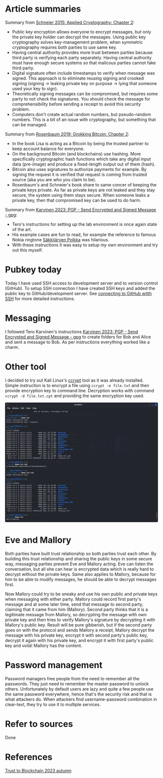 # Article summaries
Summary from [Schneier 2015: Applied Cryptography: Chapter 2](https://learning.oreilly.com/library/view/applied-cryptography-protocols/9781119096726/10_chap02.html#chap02-sec005):
- Public key encryption allows everyone to encrypt messages, but only the private key holder can decrypt the messages. Using public key cryptography solves key-management problem, when symmetric cryptography requires both parties to use same key.
- Having central authority provides more trust between parties because third party is verifying each party separately. Having central authority must have enough secure systems so that malicous parties cannot fake third party.
- Digital signature often include timestamps to verify when message was signed. This approach is to eliminate reusing signing and crooked signing (signing -> leaking private key on purpose -> lying that someone used your key to sign).
- Theoretically signing messages can be compromised, but requires some party to not check the signatures. You should check the message for comprehensibility before sending a receipt to avoid this security problem.
- Computers don't create actual random numbers, but pseudo-random numbers. This is a bit of an issue with cryptography, but something that can be managed.

Summary from [Rosenbaum 2019: Grokking Bitcoin: Chapter 2](https://learning.oreilly.com/library/view/grokking-bitcoin/9781617294648/OEBPS/Text/kindle_split_011.html#ch02lev1sec1):
- In the book Lisa is acting as a Bitcoin by being the trusted partner to keep account balance for everyone.
- On the background Bitcoin (and blockchains) use hashing. More specifically cryptographic hash functions which take any digital input data (pre-image) and produce a fixed-length output out of them (hash).
- Bitcoin also uses signatures to authorize payments for example. By signing the request it is verified that request is coming from trusted source (aka you are who you claim to be).
- Rosenbaum's and Schneier's book share to same concer of keeping the private keys private. As far as private keys are not leaked and they stay secure, the system using them stays secure. When someone leaks a private key, then that compromised key can be used to do harm.

Summary from [Karvinen 2023: PGP - Send Encrypted and Signed Message - gpg](https://terokarvinen.com/2023/pgp-encrypt-sign-verify/):
- Tero's instructions for setting up the lab environment is once again state of the art.
- His example cases are fun to read, for example the reference to famous Nokia ringtone [Säkkijärven Polkka](https://www.youtube.com/watch?v=jvFMtMAxGSw) was hilarious.
- With these instructions it was easy to setup my own environment and try out this myself.

# Pubkey today
Today I have used SSH access to development server and to version control (GitHub). To setup SSH connection I have created SSH keys and added the public key to GitHub/development server. See [connecting to GitHub witth SSH](https://docs.github.com/en/authentication/connecting-to-github-with-ssh) for more detailed instructions.

# Messaging
I followed Tero Karvinen's instructions [Karvinen 2023: PGP - Send Encrypted and Signed Message - gpg](https://terokarvinen.com/2023/pgp-encrypt-sign-verify/) to create folders for Bob and Alice and sent a message to Bob. As per instructions everything worked like a charm.

# Other tool
I decided to try out Kali Linux's [ccrypt](https://www.kali.org/tools/ccrypt/) tool as it was already installed. Simple instruction is to encrypt a file using `ccrypt -e file.txt` and then provide encryption key to command line. Decryption works with command `ccrypt -d file.txt.cpt` and providing the same encryption key used.

![Example encryption and decryption](/ccrypt.png)

# Eve and Mallory
Both parties have built trust relationship so both parties trust each other. By building this trust relationship and sharing the public keys in some secure way, messaging parties prevent Eve and Mallory acting. Eve can listen the conversation, but all she
can hear is encrypted data which is really hard to decrypt without the private keys. Same also applies to Mallory, because for him to be able to modify messages, he should be able to decrypt messages first.

Now Mallory could try to be sneaky and use his own public and private keys when messaging with either party. Mallory could record first party's message and at some later time, send that message to second party, claiming that it came from him (Mallory).
Second party thinks that it is a legitimate message from Mallory, so decrypting the message with own private key and then tries to verify Mallory's signature by decrypting it with Mallory's public key. Result will be pure gibberish,
but if the second party goes on with the protocol and sends Mallory a receipt, Mallory decrypt the message with his private key, encrypt it with second party's public key, decrypt it again with his private key, and encrypt it with first party's public key and voilà! Mallory has the content.

# Password management
Password managers free people from the need to remember all the passwords. They just need to remember the master password to unlock others. Unfortunately by default users are lazy and quite a few people use the same password everywhere, hence that's the security risk and that is what attackers do. When attackers find username-password combination in clear-text, they try to use it to multiple services.

# Refer to sources
Done

# References
[Trust to Blockchain 2023 autumn](https://terokarvinen.com/2023/trust-to-blockchain/)
